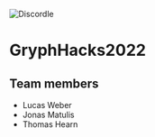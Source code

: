 ![Discordle](https://github.com/[LucasAWeber]/[GryphHacks2022]/blob/Discordle.png?raw=true)
# GryphHacks2022
## Team members
- Lucas Weber
- Jonas Matulis
- Thomas Hearn
